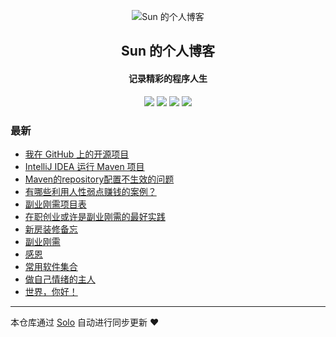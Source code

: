 <p align="center"><img alt="Sun 的个人博客" src="https://timgsa.baidu.com/timg?image&quality=80&size=b9999_10000&sec=1569520000074&di=c3de5f49ffa9de5903a1929f80a46a7e&imgtype=0&src=http%3A%2F%2Fpic.51yuansu.com%2Fpic2%2Fcover%2F00%2F32%2F61%2F5810fb3ddc9a4_610.jpg"></p><h2 align="center">
Sun 的个人博客
</h2>

<h4 align="center">记录精彩的程序人生</h4>
<p align="center"><a title="Sun 的个人博客" target="_blank" href="https://github.com/sunkm/solo-blog"><img src="https://img.shields.io/github/last-commit/sunkm/solo-blog.svg?style=flat-square&color=FF9900"></a>
<a title="GitHub repo size in bytes" target="_blank" href="https://github.com/sunkm/solo-blog"><img src="https://img.shields.io/github/repo-size/sunkm/solo-blog.svg?style=flat-square"></a>
<a title="Solo Version" target="_blank" href="https://github.com/b3log/solo/releases"><img src="https://img.shields.io/badge/solo-3.6.5-f1e05a.svg?style=flat-square&color=blueviolet"></a>
<a title="Hits" target="_blank" href="https://github.com/b3log/hits"><img src="https://hits.b3log.org/sunkm/solo-blog.svg"></a></p>

### 最新

* [我在 GitHub 上的开源项目](https://blog.cnzhizi.com/my-github-repos)
* [IntelliJ IDEA 运行 Maven 项目](https://blog.cnzhizi.com/articles/2019/10/08/1570547683208.html)
* [Maven的repository配置不生效的问题](https://blog.cnzhizi.com/articles/2019/10/08/1570545130876.html)
* [有哪些利用人性弱点赚钱的案例？](https://blog.cnzhizi.com/articles/2019/10/06/1570355863849.html)
* [副业刚需项目表](https://blog.cnzhizi.com/articles/2019/10/06/1570329489622.html)
* [在职创业或许是副业刚需的最好实践](https://blog.cnzhizi.com/articles/2019/10/05/1570271566909.html)
* [新房装修备忘](https://blog.cnzhizi.com/articles/2019/10/02/1569965944655.html)
* [副业刚需](https://blog.cnzhizi.com/articles/2019/10/01/1569944859512.html)
* [感恩](https://blog.cnzhizi.com/articles/2019/09/30/1569841591514.html)
* [常用软件集合](https://blog.cnzhizi.com/articles/2019/09/28/1569675120546.html)
* [做自己情绪的主人](https://blog.cnzhizi.com/qx)
* [世界，你好！](https://blog.cnzhizi.com/hello)



---

本仓库通过 [Solo](https://github.com/b3log/solo) 自动进行同步更新 ❤️ 